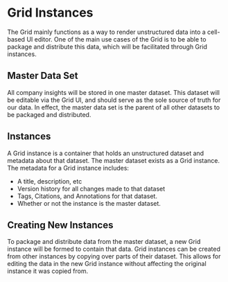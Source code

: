 # Grid Instances

The Grid mainly functions as a way to render unstructured data into a cell-based UI editor. One of the main use cases of the Grid is to be able to package and distribute this data, which will be facilitated through Grid instances.

## Master Data Set

All company insights will be stored in one master dataset. This dataset will be editable via the Grid UI, and should serve as the sole source of truth for our data. In effect, the master data set is the parent of all other datasets to be packaged and distributed.

## Instances

A Grid instance is a container that holds an unstructured dataset and metadata about that dataset. The master dataset exists as a Grid instance. The metadata for a Grid instance includes:

- A title, description, etc
- Version history for all changes made to that dataset
- Tags, Citations, and Annotations for that dataset.
- Whether or not the instance is the master dataset.

## Creating New Instances

To package and distribute data from the master dataset, a new Grid instance will be formed to contain that data. Grid instances can be created from other instances by copying over parts of their dataset. This allows for editing the data in the new Grid instance without affecting the original instance it was copied from.
